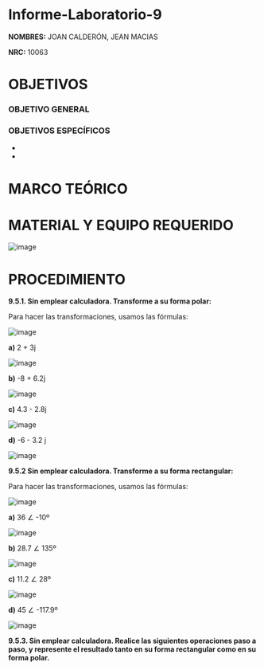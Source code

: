 # Informe-Laboratorio-9

**NOMBRES:** JOAN CALDERÓN, JEAN MACIAS

**NRC:** 10063

# **OBJETIVOS**

### **OBJETIVO GENERAL**


### **OBJETIVOS ESPECÍFICOS**

*

*

# **MARCO TEÓRICO**



# **MATERIAL Y EQUIPO REQUERIDO**

![image](https://user-images.githubusercontent.com/116774235/221180866-3d3e6867-1a4e-4124-9a92-31af7b8c0e64.png)

# **PROCEDIMIENTO**

**9.5.1. Sin emplear calculadora. Transforme a su forma polar:**

Para hacer las transformaciones, usamos las fórmulas:

![image](https://user-images.githubusercontent.com/116774235/221188137-d06cce9f-45f8-436e-9b7e-a0daf6a3390d.png)

**a)** 2 + 3j

![image](https://user-images.githubusercontent.com/116774235/221188223-26834af6-2b16-45ee-a2e0-84214df4ea34.png)


**b)** -8 + 6.2j

![image](https://user-images.githubusercontent.com/116774235/221193942-6214de19-6f07-4fbe-9beb-380b8d53e188.png)


**c)**  4.3 - 2.8j

![image](https://user-images.githubusercontent.com/116774235/221196373-aca41570-8ec5-4153-987c-b740e878df1d.png)

**d)** -6 - 3.2 j

![image](https://user-images.githubusercontent.com/116774235/221198702-87954861-bb31-4673-b56c-e45d4d58af3c.png)

**9.5.2 Sin emplear calculadora. Transforme a su forma rectangular:**

Para hacer las transformaciones, usamos las fórmulas:

![image](https://user-images.githubusercontent.com/116774235/221199941-0e1e0f3b-22b7-4576-9317-39923639f6c8.png)

**a)** 36 ∠ -10º

![image](https://user-images.githubusercontent.com/116774235/221200280-eb46b1f4-c5c7-4431-a2fe-7292e4e0138a.png)

**b)** 28.7 ∠ 135º

![image](https://user-images.githubusercontent.com/116774235/221200753-c01d0dc6-f1f8-4b38-aa88-cd0b0256dbde.png)

**c)** 11.2 ∠ 28º

![image](https://user-images.githubusercontent.com/116774235/221201019-a1723b02-ef75-4656-8a08-2999e9b56d1b.png)

**d)** 45 ∠ -117.9º

![image](https://user-images.githubusercontent.com/116774235/221201596-876d144a-23e7-4a69-b97a-9a05a3c9cd46.png)

**9.5.3. Sin emplear calculadora. Realice las siguientes operaciones paso a paso, y
represente el resultado tanto en su forma rectangular como en su forma polar.**


